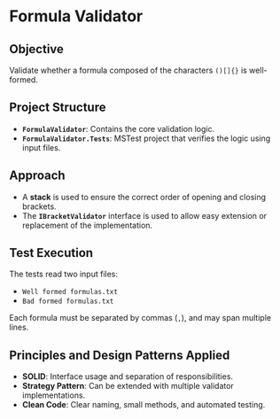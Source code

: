 # Formula Validator

## Objective

Validate whether a formula composed of the characters `()[]{}` is well-formed.

## Project Structure

- **`FormulaValidator`**: Contains the core validation logic.
- **`FormulaValidator.Tests`**: MSTest project that verifies the logic using input files.

## Approach

- A **stack** is used to ensure the correct order of opening and closing brackets.
- The **`IBracketValidator`** interface is used to allow easy extension or replacement of the implementation.

## Test Execution

The tests read two input files:

- `Well formed formulas.txt`
- `Bad formed formulas.txt`

Each formula must be separated by commas (`,`), and may span multiple lines.

## Principles and Design Patterns Applied

- **SOLID**: Interface usage and separation of responsibilities.
- **Strategy Pattern**: Can be extended with multiple validator implementations.
- **Clean Code**: Clear naming, small methods, and automated testing.
